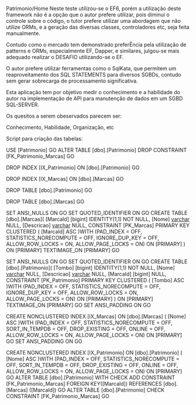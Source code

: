 Patrimonio/Home
Neste teste utilizou-se o EF6, porém a utilização deste framework não é a opção que o autor prefere utilizar, pois diminui o controle sobre o código, o tutor prefere utilizar uma abordagem que não utilize ORMs, e a geração das diversas classes, controladores etc, seja feita manualmente.

Contudo como o mercado tem demonstrado preferÊncia pela utilização de patterns e ORMs, especialmente EF, Dapper, e similares, julgou-se mais adequado realizar o DESAFIO utilizando-se o EF.

O autor prefere utilizar ferramentas como o SqlKata, que permitem um reaproveitamento dos SQL STATEMENTS para diversos SGBDs, contudo sem gerar sobrecarga de processamento significativa.

Esta aplicação tem por objetivo medir o conhecimento e a habilidade do autor na implementação de API para manutenção de dados em um SGBD SQL-SERVER.

Os quesitos a serem obeservados parecem ser:

Conhecimento,
Habilidade,
Organização,
etc

Script para criação das tabelas:

USE [Patrimonio]
GO
ALTER TABLE [dbo].[Patrimonio] DROP CONSTRAINT [FK_Patrimonio_Marcas]
GO

DROP INDEX [IX_Patrimonio] ON [dbo].[Patrimonio]
GO

DROP INDEX [IX_Marcas] ON [dbo].[Marcas]
GO

DROP TABLE [dbo].[Patrimonio]
GO

DROP TABLE [dbo].[Marcas]
GO

SET ANSI_NULLS ON
GO
SET QUOTED_IDENTIFIER ON
GO
CREATE TABLE [dbo].[Marcas](
	[MarcaId] [bigint] IDENTITY(1,1) NOT NULL,
	[Nome] [varchar](50) NULL,
	[Descricao] [varchar](max) NULL,
 CONSTRAINT [PK_Marcas] PRIMARY KEY CLUSTERED 
(
	[MarcaId] ASC
)WITH (PAD_INDEX = OFF, STATISTICS_NORECOMPUTE = OFF, IGNORE_DUP_KEY = OFF, ALLOW_ROW_LOCKS = ON, ALLOW_PAGE_LOCKS = ON) ON [PRIMARY]
) ON [PRIMARY] TEXTIMAGE_ON [PRIMARY]
GO

SET ANSI_NULLS ON
GO
SET QUOTED_IDENTIFIER ON
GO
CREATE TABLE [dbo].[Patrimonio](
	[Tombo] [bigint] IDENTITY(1,1) NOT NULL,
	[Nome] [varchar](50) NULL,
	[Descricao] [varchar](max) NULL,
	[MarcaId] [bigint] NULL,
 CONSTRAINT [PK_Patrimonio] PRIMARY KEY CLUSTERED 
(
	[Tombo] ASC
)WITH (PAD_INDEX = OFF, STATISTICS_NORECOMPUTE = OFF, IGNORE_DUP_KEY = OFF, ALLOW_ROW_LOCKS = ON, ALLOW_PAGE_LOCKS = ON) ON [PRIMARY]
) ON [PRIMARY] TEXTIMAGE_ON [PRIMARY]
GO
SET ANSI_PADDING ON
GO

CREATE NONCLUSTERED INDEX [IX_Marcas] ON [dbo].[Marcas]
(
	[Nome] ASC
)WITH (PAD_INDEX = OFF, STATISTICS_NORECOMPUTE = OFF, SORT_IN_TEMPDB = OFF, DROP_EXISTING = OFF, ONLINE = OFF, ALLOW_ROW_LOCKS = ON, ALLOW_PAGE_LOCKS = ON) ON [PRIMARY]
GO
SET ANSI_PADDING ON
GO

CREATE NONCLUSTERED INDEX [IX_Patrimonio] ON [dbo].[Patrimonio]
(
	[Nome] ASC
)WITH (PAD_INDEX = OFF, STATISTICS_NORECOMPUTE = OFF, SORT_IN_TEMPDB = OFF, DROP_EXISTING = OFF, ONLINE = OFF, ALLOW_ROW_LOCKS = ON, ALLOW_PAGE_LOCKS = ON) ON [PRIMARY]
GO
ALTER TABLE [dbo].[Patrimonio]  WITH CHECK ADD  CONSTRAINT [FK_Patrimonio_Marcas] FOREIGN KEY([MarcaId])
REFERENCES [dbo].[Marcas] ([MarcaId])
GO
ALTER TABLE [dbo].[Patrimonio] CHECK CONSTRAINT [FK_Patrimonio_Marcas]
GO
